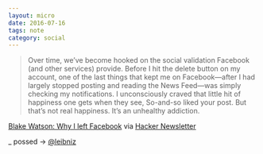 ```yaml
---
layout: micro
date: 2016-07-16
tags: note
category: social
---
```


> Over time, we’ve become hooked on the social validation Facebook (and other services) provide. Before I hit the delete button on my account, one of the last things that kept me on Facebook—after I had largely stopped posting and reading the News Feed—was simply checking my notifications. I unconsciously craved that little hit of happiness one gets when they see, So-and-so liked your post. But that’s not real happiness. It’s an unhealthy addiction.

[Blake Watson: Why I left Facebook](https://www.blakewatson.com/journal/why-i-left-facebook) via [Hacker Newsletter](http://mailchi.mp/hackernewsletter/360?e=69e4c56ba1)

_
possed → [@leibniz](http://twitter.com/leibniz/status/886591909384343552)